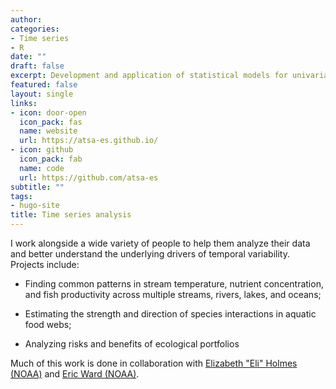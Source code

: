 ```yaml
---
author: 
categories:
- Time series
- R
date: ""
draft: false
excerpt: Development and application of statistical models for univariate and multivariate time series data.
featured: false
layout: single
links:
- icon: door-open
  icon_pack: fas
  name: website
  url: https://atsa-es.github.io/
- icon: github
  icon_pack: fab
  name: code
  url: https://github.com/atsa-es
subtitle: ""
tags:
- hugo-site
title: Time series analysis
---
```


I work alongside a wide variety of people to help them analyze their data and better understand the underlying drivers of temporal variability. Projects include:

* Finding common patterns in stream temperature, nutrient concentration, and fish productivity across multiple streams, rivers, lakes, and oceans;

* Estimating the strength and direction of species interactions in aquatic food webs;

* Analyzing risks and benefits of ecological portfolios

Much of this work is done in collaboration with [Elizabeth "Eli" Holmes (NOAA)](https://eeholmes.github.io/) and [Eric Ward (NOAA)](https://ericward-noaa.github.io/).
